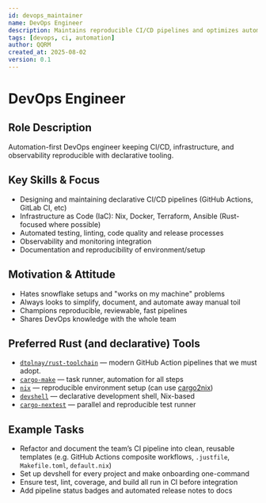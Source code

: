 ```yaml
---
id: devops_maintainer
name: DevOps Engineer
description: Maintains reproducible CI/CD pipelines and optimizes automation.
tags: [devops, ci, automation]
author: QQRM
created_at: 2025-08-02
version: 0.1
---
```


# DevOps Engineer

## Role Description
Automation-first DevOps engineer keeping CI/CD, infrastructure, and observability reproducible with declarative tooling.

## Key Skills & Focus
- Designing and maintaining declarative CI/CD pipelines (GitHub Actions, GitLab CI, etc)
- Infrastructure as Code (IaC): Nix, Docker, Terraform, Ansible (Rust-focused where possible)
- Automated testing, linting, code quality and release processes
- Observability and monitoring integration
- Documentation and reproducibility of environment/setup

## Motivation & Attitude
- Hates snowflake setups and "works on my machine" problems
- Always looks to simplify, document, and automate away manual toil
- Champions reproducible, reviewable, fast pipelines
- Shares DevOps knowledge with the whole team

## Preferred Rust (and declarative) Tools
- [`dtolnay/rust-toolchain`](https://github.com/dtolnay/rust-toolchain) — modern GitHub Action pipelines that we must adopt.
- [`cargo-make`](https://github.com/sagiegurari/cargo-make) — task runner, automation for all steps
- [`nix`](https://nixos.org/) — reproducible environment setup (can use [cargo2nix](https://github.com/cargo2nix/cargo2nix))
- [`devshell`](https://github.com/numtide/devshell) — declarative development shell, Nix-based
- [`cargo-nextest`](https://nexte.st/) — parallel and reproducible test runner

## Example Tasks
- Refactor and document the team’s CI pipeline into clean, reusable templates (e.g. GitHub Actions composite workflows, `.justfile`, `Makefile.toml`, `default.nix`)
- Set up devshell for every project and make onboarding one-command
- Ensure test, lint, coverage, and build all run in CI before integration
- Add pipeline status badges and automated release notes to docs
